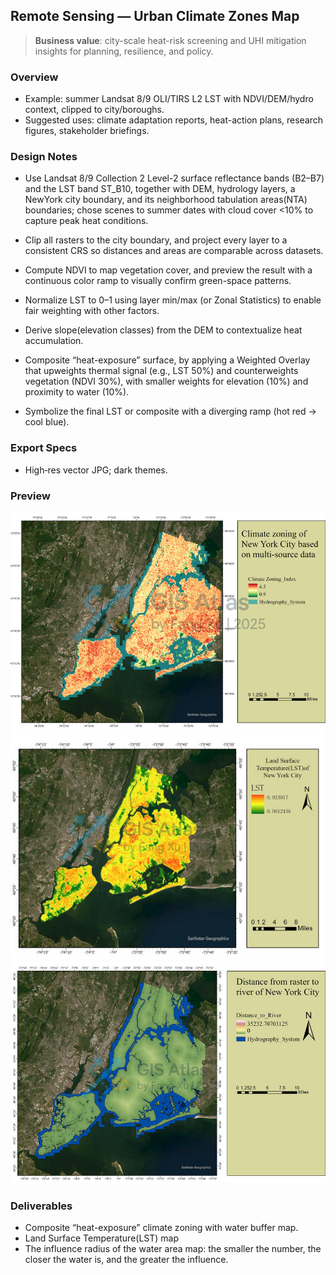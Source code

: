 ## Remote Sensing — Urban Climate Zones Map

> **Business value**: city-scale heat-risk screening and UHI mitigation insights for planning, resilience, and policy.

### Overview

- Example: summer Landsat 8/9 OLI/TIRS L2 LST with NDVI/DEM/hydro context, clipped to city/boroughs.
- Suggested uses: climate adaptation reports, heat-action plans, research figures, stakeholder briefings.

### Design Notes

- Use Landsat 8/9 Collection 2 Level-2 surface reflectance bands (B2–B7) and the LST band ST_B10, together with DEM, hydrology layers, a NewYork city boundary, and its neighborhood tabulation areas(NTA) boundaries; chose scenes to summer dates with cloud cover <10% to capture peak heat conditions.

- Clip all rasters to the city boundary, and project every layer to a consistent CRS so distances and areas are comparable across datasets. 

- Compute NDVI to map vegetation cover, and preview the result with a continuous color ramp to visually confirm green-space patterns. 

- Normalize LST to 0–1 using layer min/max (or Zonal Statistics) to enable fair weighting with other factors.

- Derive slope(elevation classes) from the DEM to contextualize heat accumulation. 

- Composite “heat-exposure” surface, by applying a Weighted Overlay that upweights thermal signal (e.g., LST 50%) and counterweights vegetation (NDVI 30%), with smaller weights for elevation (10%) and proximity to water (10%). 

- Symbolize the final LST or composite with a diverging ramp (hot red → cool blue). 

### Export Specs

- High‑res vector JPG; dark themes.

### Preview

![Climate zoning](climateone-ws-mark-min.jpg)
![LST](climateone-lst-mark-min.jpg)
![Distance](climateone-distance-mark-min.jpg)


### Deliverables

- Composite “heat-exposure” climate zoning with water buffer map.
- Land Surface Temperature(LST) map
- The influence radius of the water area map: the smaller the number, the closer the water is, and the greater the influence.